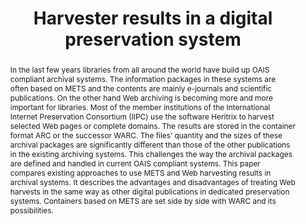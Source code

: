 ---
abstract: 'In the last few years libraries from all around the world have build up
  OAIS compliant archival systems. The information packages in these systems are often
  based on METS and the contents are mainly e-journals and scientific publications.
  On the other hand Web archiving is becoming more and more important for libraries.
  Most of the member institutions of the International Internet Preservation Consortium
  (IIPC) use the software Heritrix to harvest selected Web pages or complete domains.
  The results are stored in the container format ARC or the successor WARC. The files’
  quantity and the sizes of these archival packages are significantly different than
  those of the other publications in the existing archiving systems. This challenges
  the way the archival packages are defined and handled in current OAIS compliant
  systems.

  This paper compares existing approaches to use METS and Web harvesting results in
  archival systems. It describes the advantages and disadvantages of treating Web
  harvests in the same way as other digital publications in dedicated preservation
  systems. Containers based on METS are set side by side with WARC and its possibilities.'
creators:
- Steinke, Tobias
date: null
document_url: https://services.phaidra.univie.ac.at/api/object/o:294146/download
grand_parent: iPRES
institutions: []
keywords:
- london
landing_page_url: https://phaidra.univie.ac.at/o:294146
language: eng
layout: publication
license: CC BY-SA 3.0 AT
notes_url: null
parent: iPRES 2008
presentation_url: null
publication_type: paper
size: 31536
source_name: iPRES
title: Harvester results in a digital preservation system
year: 2008
---
